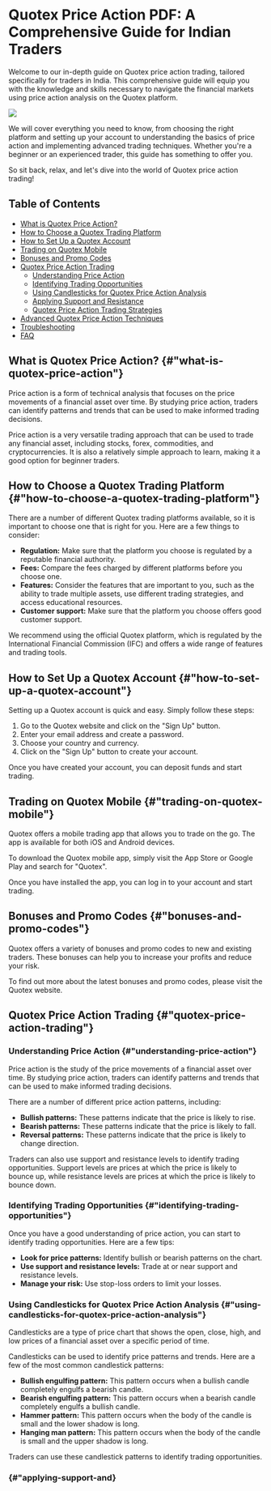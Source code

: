 # Quotex Price Action PDF: A Comprehensive Guide for Indian Traders

Welcome to our in-depth guide on Quotex price action trading, tailored
specifically for traders in India. This comprehensive guide will equip
you with the knowledge and skills necessary to navigate the financial
markets using price action analysis on the Quotex platform.

[![](https://static.quotex.io/files/4_en/300_250.jpg)](https://traff.sbs/brokerqxlid)

We will cover everything you need to know, from choosing the right
platform and setting up your account to understanding the basics of
price action and implementing advanced trading techniques. Whether
you\'re a beginner or an experienced trader, this guide has something to
offer you.

So sit back, relax, and let\'s dive into the world of Quotex price
action trading!

## Table of Contents

-   [What is Quotex Price Action?](\%22#what-is-quotex-price-action\%22)
-   [How to Choose a Quotex Trading
    Platform](\%22#how-to-choose-a-quotex-trading-platform\%22)
-   [How to Set Up a Quotex
    Account](\%22#how-to-set-up-a-quotex-account\%22)
-   [Trading on Quotex Mobile](\%22#trading-on-quotex-mobile\%22)
-   [Bonuses and Promo Codes](\%22#bonuses-and-promo-codes\%22)
-   [Quotex Price Action Trading](\%22#quotex-price-action-trading\%22)
    -   [Understanding Price
        Action](\%22#understanding-price-action\%22)
    -   [Identifying Trading
        Opportunities](\%22#identifying-trading-opportunities\%22)
    -   [Using Candlesticks for Quotex Price Action
        Analysis](\%22#using-candlesticks-for-quotex-price-action-analysis\%22)
    -   [Applying Support and
        Resistance](\%22#applying-support-and-resistance\%22)
    -   [Quotex Price Action Trading
        Strategies](\%22#quotex-price-action-trading-strategies\%22)
-   [Advanced Quotex Price Action
    Techniques](\%22#advanced-quotex-price-action-techniques\%22)
-   [Troubleshooting](\%22#troubleshooting\%22)
-   [FAQ](\%22#faq\%22)

## What is Quotex Price Action? {#"what-is-quotex-price-action"}

Price action is a form of technical analysis that focuses on the price
movements of a financial asset over time. By studying price action,
traders can identify patterns and trends that can be used to make
informed trading decisions.

Price action is a very versatile trading approach that can be used to
trade any financial asset, including stocks, forex, commodities, and
cryptocurrencies. It is also a relatively simple approach to learn,
making it a good option for beginner traders.

## How to Choose a Quotex Trading Platform {#"how-to-choose-a-quotex-trading-platform"}

There are a number of different Quotex trading platforms available, so
it is important to choose one that is right for you. Here are a few
things to consider:

-   **Regulation:** Make sure that the platform you choose is regulated
    by a reputable financial authority.
-   **Fees:** Compare the fees charged by different platforms before you
    choose one.
-   **Features:** Consider the features that are important to you, such
    as the ability to trade multiple assets, use different trading
    strategies, and access educational resources.
-   **Customer support:** Make sure that the platform you choose offers
    good customer support.

We recommend using the official Quotex platform, which is regulated by
the International Financial Commission (IFC) and offers a wide range of
features and trading tools.

## How to Set Up a Quotex Account {#"how-to-set-up-a-quotex-account"}

Setting up a Quotex account is quick and easy. Simply follow these
steps:

1.  Go to the Quotex website and click on the "Sign Up" button.
2.  Enter your email address and create a password.
3.  Choose your country and currency.
4.  Click on the "Sign Up" button to create your account.

Once you have created your account, you can deposit funds and start
trading.

## Trading on Quotex Mobile {#"trading-on-quotex-mobile"}

Quotex offers a mobile trading app that allows you to trade on the go.
The app is available for both iOS and Android devices.

To download the Quotex mobile app, simply visit the App Store or Google
Play and search for "Quotex".

Once you have installed the app, you can log in to your account and
start trading.

## Bonuses and Promo Codes {#"bonuses-and-promo-codes"}

Quotex offers a variety of bonuses and promo codes to new and existing
traders. These bonuses can help you to increase your profits and reduce
your risk.

To find out more about the latest bonuses and promo codes, please visit
the Quotex website.

## Quotex Price Action Trading {#"quotex-price-action-trading"}

### Understanding Price Action {#"understanding-price-action"}

Price action is the study of the price movements of a financial asset
over time. By studying price action, traders can identify patterns and
trends that can be used to make informed trading decisions.

There are a number of different price action patterns, including:

-   **Bullish patterns:** These patterns indicate that the price is
    likely to rise.
-   **Bearish patterns:** These patterns indicate that the price is
    likely to fall.
-   **Reversal patterns:** These patterns indicate that the price is
    likely to change direction.

Traders can also use support and resistance levels to identify trading
opportunities. Support levels are prices at which the price is likely to
bounce up, while resistance levels are prices at which the price is
likely to bounce down.

### Identifying Trading Opportunities {#"identifying-trading-opportunities"}

Once you have a good understanding of price action, you can start to
identify trading opportunities. Here are a few tips:

-   **Look for price patterns:** Identify bullish or bearish patterns on
    the chart.
-   **Use support and resistance levels:** Trade at or near support and
    resistance levels.
-   **Manage your risk:** Use stop-loss orders to limit your losses.

### Using Candlesticks for Quotex Price Action Analysis {#"using-candlesticks-for-quotex-price-action-analysis"}

Candlesticks are a type of price chart that shows the open, close, high,
and low prices of a financial asset over a specific period of time.

Candlesticks can be used to identify price patterns and trends. Here are
a few of the most common candlestick patterns:

-   **Bullish engulfing pattern:** This pattern occurs when a bullish
    candle completely engulfs a bearish candle.
-   **Bearish engulfing pattern:** This pattern occurs when a bearish
    candle completely engulfs a bullish candle.
-   **Hammer pattern:** This pattern occurs when the body of the candle
    is small and the lower shadow is long.
-   **Hanging man pattern:** This pattern occurs when the body of the
    candle is small and the upper shadow is long.

Traders can use these candlestick patterns to identify trading
opportunities.

###  {#"applying-support-and}


